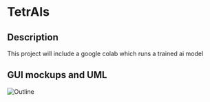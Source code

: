 # TetrAIs
## Description
This project will include a google colab which runs a trained ai model
## GUI mockups and UML  
![Outline](https://github.com/william-Silver-droid/Orangutype/blob/main/images/ModelOrangUtype.jpg)
